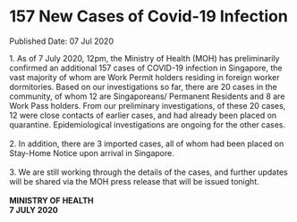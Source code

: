 <html>
    <meta http-equiv="Content-Type" content="text/html; charset=utf-8"/>
    <meta charset="utf-8"/>
    <title>157 New Cases of Covid-19 Infection</title>
    <body><h1>157 New Cases of Covid-19 Infection</h1>
    <p>Published Date: 07 Jul 2020</p> <p>1. As of 7 July 2020, 12pm, the Ministry of Health (MOH) has preliminarily confirmed an additional 157 cases of COVID-19 infection in Singapore, the vast majority of whom are Work Permit holders residing in foreign worker dormitories. Based on our investigations so far, there are 20 cases in the community, of whom 12 are Singaporeans/ Permanent Residents and 8 are Work Pass holders. From our preliminary investigations, of these 20 cases, 12 were close contacts of earlier cases, and had already been placed on quarantine. Epidemiological investigations are ongoing for the other cases. <br><br>2. In addition, there are 3 imported cases, all of whom had been placed on Stay-Home Notice upon arrival in Singapore. <br><br>3. We are still working through the details of the cases, and further updates will be shared via the MOH press release that will be issued tonight. <br><strong><br>MINISTRY OF HEALTH<br>7 JULY 2020</strong></p></body>
</html>